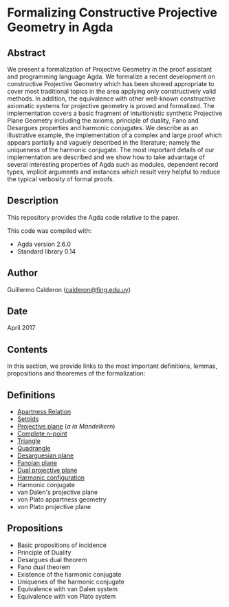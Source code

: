 Formalizing Constructive Projective Geometry in Agda
=======================================================

Abstract
---------

We present a formalization of Projective Geometry in the
proof assistant and programming language Agda.
We formalize a recent development on constructive Projective Geometry
which has been showed appropriate to cover most traditional topics in
the area applying only constructively valid methods. In addition, the
equivalence with other well-known constructive axiomatic systems for
projective geometry is proved and formalized.
The implementation covers a basic fragment of intuitionistic synthetic
Projective Plane Geometry including the axioms, principle of duality,
Fano and Desargues properties and harmonic conjugates.
We describe as an illustrative example, the implementation of a complex
and large proof which appears partially and vaguely described in the
literature; namely the uniqueness of the harmonic conjugate.
The most important details of our implementation are described and
we show how to take advantage of several interesting properties of Agda
such as modules, dependent record types, implicit arguments and instances
which result very helpful to reduce the typical verbosity of formal proofs.

Description
------------

This repository provides the Agda code relative to the paper.

This code was compiled with:

+  Agda version 2.6.0
+  Standard library 0.14

Author
------
Guillermo Calderon (calderon@fing.edu.uy)

Date
-----

April 2017

Contents
---------

In this section, we provide links to the most important definitions, lemmas,
propositions and theoremes of the formalization:

## Definitions

+  [Apartness Relation](/Relation/Binary/Apartness.agda)
+  [Setoids](/Relation/Binary/Apartness.agda)
+  [Projective plane](/ProjectivePlane.agda) (*a la Mandelkern*)
+  [Complete n-point](/ProjectivePlane/CompleteNPoint.agda)
+  [Triangle](/ProjectivePlane/CompleteNPoint/Triangle.agda)
+  [Quadrangle](/ProjectivePlane/CompleteNPoint/Quadrangle.agda)
+  [Desarguesian plane](/ProjectivePlane/Desargues.agda)
+  [Fanoian plane](ProjectivePlane/Fano.agda)
+  [Dual projective plane](ProjectivePlane/Duality.agda)
+  [Harmonic configuration](/ProjectivePlane/Harmonic/Base.agda#L169)
+  Harmonic conjugate
+  van Dalen's projective plane
+  von Plato appartness geometry
+  von Plato projective plane

## Propositions

+ Basic propositions of incidence
+ Principle of Duality
+ Desargues dual theorem
+ Fano dual theorem
+ Existence of the harmonic conjugate
+ Uniquenes of the harmonic conjugate
+ Equivalence with van Dalen system
+ Equivalence with von Plato system
